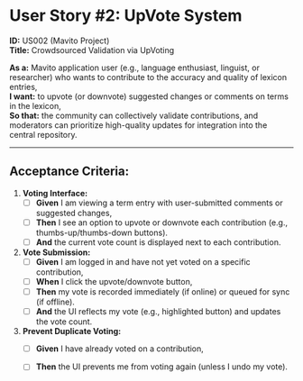 # User Story #2: UpVote System

**ID:** US002 (Mavito Project)  
**Title:** Crowdsourced Validation via UpVoting  

**As a:** Mavito application user (e.g., language enthusiast, linguist, or researcher) who wants to contribute to the accuracy and quality of lexicon entries,  
**I want:** to upvote (or downvote) suggested changes or comments on terms in the lexicon,  
**So that:** the community can collectively validate contributions, and moderators can prioritize high-quality updates for integration into the central repository.  

---
## Acceptance Criteria:

1. **Voting Interface:**  
   - [ ] **Given** I am viewing a term entry with user-submitted comments or suggested changes,  
   - [ ] **Then** I see an option to upvote or downvote each contribution (e.g., thumbs-up/thumbs-down buttons).  
   - [ ] **And** the current vote count is displayed next to each contribution.  

2. **Vote Submission:**  
   - [ ] **Given** I am logged in and have not yet voted on a specific contribution,  
   - [ ] **When** I click the upvote/downvote button,  
   - [ ] **Then** my vote is recorded immediately (if online) or queued for sync (if offline).  
   - [ ] **And** the UI reflects my vote (e.g., highlighted button) and updates the vote count.  

3. **Prevent Duplicate Voting:**  
   - [ ] **Given** I have already voted on a contribution,  
   - [ ] **Then** the UI prevents me from voting again (unless I undo my vote).  



